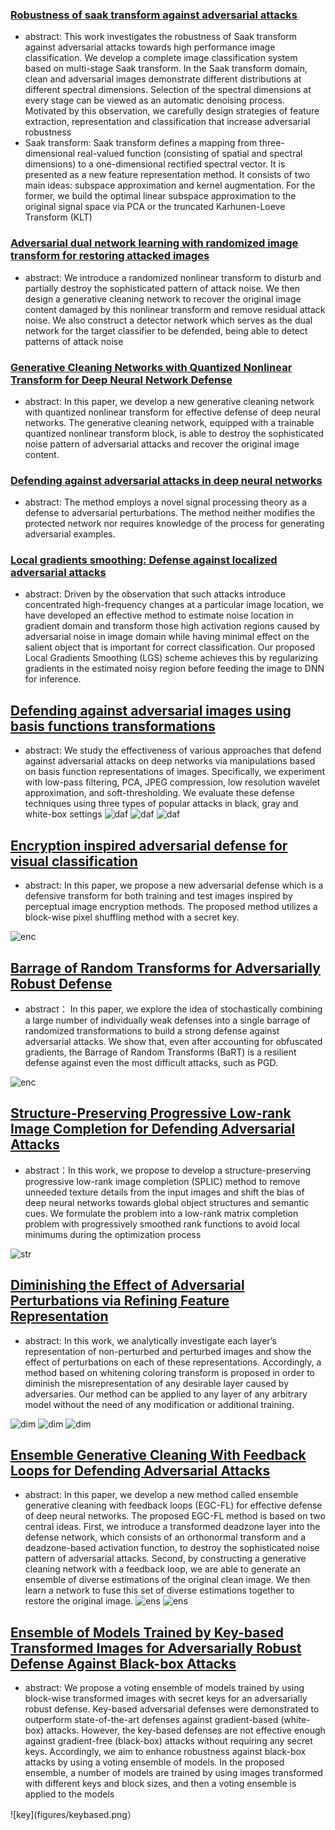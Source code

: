 ### [Robustness of saak transform against adversarial attacks](https://ieeexplore.ieee.org/iel7/8791230/8799366/08803240.pdf?casa_token=snoJp85EcsUAAAAA:ZiMzwd3S6Ba24HfdEaF9KUAW9YgZabNuj3bftLR812-ZeSalviMaILfXsW79UMcY4Z7S7CPlpQ)
- abstract: This work investigates the robustness of Saak transform
against adversarial attacks towards high performance image
classification. We develop a complete image classification
system based on multi-stage Saak transform. In the Saak
transform domain, clean and adversarial images demonstrate
different distributions at different spectral dimensions. Selection of the spectral dimensions at every stage can be viewed
as an automatic denoising process. Motivated by this observation, we carefully design strategies of feature extraction, representation and classification that increase adversarial robustness
- Saak transform: Saak transform defines a mapping from three-dimensional
real-valued function (consisting of spatial and spectral dimensions) to a one-dimensional rectified spectral vector. It is presented as a new feature representation method. It consists
of two main ideas: subspace approximation and kernel augmentation. For the former, we build the optimal linear subspace approximation to the original signal space via PCA or
the truncated Karhunen-Loeve Transform (KLT) 

### [Adversarial dual network learning with randomized image transform for restoring attacked images](https://ieeexplore.ieee.org/stamp/stamp.jsp?arnumber=8968395)
- abstract: We introduce a randomized nonlinear
transform to disturb and partially destroy the sophisticated pattern of attack noise. We then design a
generative cleaning network to recover the original image content damaged by this nonlinear transform
and remove residual attack noise. We also construct a detector network which serves as the dual network
for the target classifier to be defended, being able to detect patterns of attack noise

### [Generative Cleaning Networks with Quantized Nonlinear Transform for Deep Neural Network Defense](https://openreview.net/pdf?id=SkxOhANKDr)
- abstract: In this paper, we develop a new generative cleaning network with quantized nonlinear transform for
effective defense of deep neural networks. The generative cleaning network,
equipped with a trainable quantized nonlinear transform block, is able to destroy
the sophisticated noise pattern of adversarial attacks and recover the original image content.

### [Defending against adversarial attacks in deep neural networks](https://www.spiedigitallibrary.org/conference-proceedings-of-spie/11006/110061C/Defending-against-adversarial-attacks-in-deep-neural-networks/10.1117/12.2519268.short?SSO=1)
- abstract: The method employs a novel signal processing theory as a defense to adversarial perturbations. The method neither modifies the protected network nor requires knowledge of the process for generating adversarial examples. 

### [Local gradients smoothing: Defense against localized adversarial attacks](https://ieeexplore.ieee.org/stamp/stamp.jsp?arnumber=8658401&casa_token=ToUDz-lu-a0AAAAA:wmjpUQnPigxU5qmefAXZR5Oa8h8k02JiBR00qLv5ox89LXrlk-FGA1TSuc6isSrTvlYNqjK1RA)
- abstract: Driven by the observation
that such attacks introduce concentrated high-frequency
changes at a particular image location, we have developed
an effective method to estimate noise location in gradient
domain and transform those high activation regions caused
by adversarial noise in image domain while having minimal effect on the salient object that is important for correct
classification. Our proposed Local Gradients Smoothing
(LGS) scheme achieves this by regularizing gradients in the
estimated noisy region before feeding the image to DNN for
inference.


## [Defending against adversarial images using basis functions transformations](https://arxiv.org/abs/1803.10840)
- abstract: We study the effectiveness of various approaches that defend against adversarial attacks on
deep networks via manipulations based on basis function representations of images. Specifically, we experiment with low-pass filtering, PCA, JPEG compression, low resolution wavelet
approximation, and soft-thresholding. We evaluate these defense techniques using three types
of popular attacks in black, gray and white-box settings
![daf](figures/defendAbasicfunction.png)
![daf](figures/defendAbasicfunction1.png)
![daf](figures/defendAbasicfunction2.png)

## [Encryption inspired adversarial defense for visual classification](https://ieeexplore.ieee.org/stamp/stamp.jsp?arnumber=9190904&casa_token=Z1Iyo_hyV_QAAAAA:0UdK0p2dbvxrtukVhPI81PLJ6YuWkTOAQEWZ7Lu30-PjYfBU8Zn239IxIBVx-eVODokbHEAI7w)
- abstract: In this paper, we
propose a new adversarial defense which is a defensive transform for both training and test images inspired by perceptual
image encryption methods. The proposed method utilizes a
block-wise pixel shuffling method with a secret key.

![enc](figures/encryption.png)

## [Barrage of Random Transforms for Adversarially Robust Defense](https://openaccess.thecvf.com/content_CVPR_2019/papers/Raff_Barrage_of_Random_Transforms_for_Adversarially_Robust_Defense_CVPR_2019_paper.pdf)
- abstract： In this paper, we explore the idea of stochastically combining a large number of individually weak defenses into
a single barrage of randomized transformations to build
a strong defense against adversarial attacks. We show
that, even after accounting for obfuscated gradients, the
Barrage of Random Transforms (BaRT) is a resilient
defense against even the most difficult attacks, such as
PGD.

![enc](figures/barrage.png)

## [Structure-Preserving Progressive Low-rank Image Completion for Defending Adversarial Attacks](https://arxiv.org/pdf/2103.02781.pdf)
- abstract：In this work, we propose to develop a structure-preserving
progressive low-rank image completion (SPLIC) method to remove unneeded texture details from the
input images and shift the bias of deep neural networks towards global object structures and semantic cues. We formulate the problem into a low-rank matrix completion problem with progressively
smoothed rank functions to avoid local minimums during the optimization process

![str](figures/structure.png)

## [Diminishing the Effect of Adversarial Perturbations via Refining Feature Representation](https://arxiv.org/pdf/1907.01023.pdf)
- abstract:  In this work, we analytically
investigate each layer’s representation of non-perturbed and perturbed images and
show the effect of perturbations on each of these representations. Accordingly, a
method based on whitening coloring transform is proposed in order to diminish the
misrepresentation of any desirable layer caused by adversaries. Our method can be
applied to any layer of any arbitrary model without the need of any modification or
additional training. 

![dim](figures/dimining.png)
![dim](figures/dimining1.png)
![dim](figures/dimining2.png)

## [Ensemble Generative Cleaning With Feedback Loops for Defending Adversarial Attacks](https://openaccess.thecvf.com/content_CVPR_2020/html/Yuan_Ensemble_Generative_Cleaning_With_Feedback_Loops_for_Defending_Adversarial_Attacks_CVPR_2020_paper.html)
- abstract: In this paper, we develop a new method called ensemble generative cleaning with feedback loops (EGC-FL) for effective defense of deep neural networks. The proposed EGC-FL method is based on two central ideas. First, we introduce a transformed deadzone layer into the defense network, which consists of an orthonormal transform and a deadzone-based activation function, to destroy the sophisticated noise pattern of adversarial attacks. Second, by constructing a generative cleaning network with a feedback loop, we are able to generate an ensemble of diverse estimations of the original clean image. We then learn a network to fuse this set of diverse estimations together to restore the original image. 
![ens](figures/ensemble.png)
![ens](figures/ensemble1.png)

## [Ensemble of Models Trained by Key-based Transformed Images for Adversarially Robust Defense Against Black-box Attacks](https://arxiv.org/abs/2011.07697)
- abstract: We propose a voting ensemble of models trained by using block-wise transformed images with secret keys for an adversarially robust defense. Key-based adversarial defenses were demonstrated to outperform state-of-the-art defenses against gradient-based (white-box) attacks. However, the key-based defenses are not effective enough against gradient-free (black-box) attacks without requiring any secret keys. Accordingly, we aim to enhance robustness against black-box attacks by using a voting ensemble of models. In the proposed ensemble, a number of models are trained by using images transformed with different keys and block sizes, and then a voting ensemble is applied to the models

![key](figures/keybased.png）
